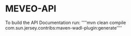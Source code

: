 MEVEO-API
===

To build the API Documentation run:
''''mvn clean compile com.sun.jersey.contribs:maven-wadl-plugin:generate''''